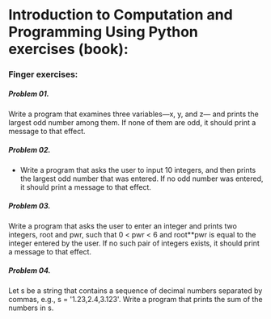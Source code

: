# Introduction to Computation and Programming Using Python exercises (book):


### Finger exercises:
##### Problem 01.
Write a program that examines three variables—x, y, and z—
and prints the largest odd number among them. If none of them are odd, it
should print a message to that effect.

##### Problem 02.
* Write a program that asks the user to input 10 integers, and
then prints the largest odd number that was entered. If no odd number was
entered, it should print a message to that effect.

##### Problem 03.
Write a program that asks the user to enter an integer and
prints two integers, root and pwr, such that 0 < pwr < 6 and root**pwr is equal
to the integer entered by the user. If no such pair of integers exists, it should
print a message to that effect.

##### Problem 04.
Let s be a string that contains a sequence of decimal numbers
separated by commas, e.g., s = '1.23,2.4,3.123'. Write a program that prints
the sum of the numbers in s.    
